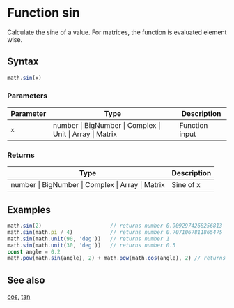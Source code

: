 <!-- Note: This file is automatically generated from source code comments. Changes made in this file will be overridden. -->
# Function sin
Calculate the sine of a value.
For matrices, the function is evaluated element wise.
## Syntax
```js
math.sin(x)
```
### Parameters
Parameter | Type | Description
--------- | ---- | -----------
`x` | number &#124; BigNumber &#124; Complex &#124; Unit &#124; Array &#124; Matrix | Function input
### Returns
Type | Description
---- | -----------
number &#124; BigNumber &#124; Complex &#124; Array &#124; Matrix | Sine of x
## Examples
```js
math.sin(2)                      // returns number 0.9092974268256813
math.sin(math.pi / 4)            // returns number 0.7071067811865475
math.sin(math.unit(90, 'deg'))   // returns number 1
math.sin(math.unit(30, 'deg'))   // returns number 0.5
const angle = 0.2
math.pow(math.sin(angle), 2) + math.pow(math.cos(angle), 2) // returns number ~1
```
## See also
[cos](cos.md),
[tan](tan.md)
